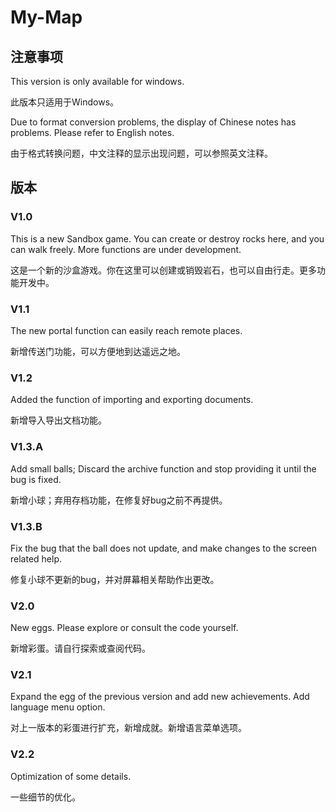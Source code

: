 # My-Map
## 注意事项
This version is only available for windows.

此版本只适用于Windows。

Due to format conversion problems, the display of Chinese notes has problems. Please refer to English notes.

由于格式转换问题，中文注释的显示出现问题，可以参照英文注释。

## 版本

### V1.0
This is a new Sandbox game. You can create or destroy rocks here, and you can walk freely. More functions are under development.

这是一个新的沙盒游戏。你在这里可以创建或销毁岩石，也可以自由行走。更多功能开发中。

### V1.1
The new portal function can easily reach remote places.

新增传送门功能，可以方便地到达遥远之地。

### V1.2
Added the function of importing and exporting documents.

新增导入导出文档功能。

### V1.3.A

Add small balls; Discard the archive function and stop providing it until the bug is fixed.

新增小球；弃用存档功能，在修复好bug之前不再提供。

### V1.3.B

Fix the bug that the ball does not update, and make changes to the screen related help.

修复小球不更新的bug，并对屏幕相关帮助作出更改。

### V2.0

New eggs. Please explore or consult the code yourself.

新增彩蛋。请自行探索或查阅代码。

### V2.1

Expand the egg of the previous version and add new achievements. Add language menu option.

对上一版本的彩蛋进行扩充，新增成就。新增语言菜单选项。

### V2.2

Optimization of some details.

一些细节的优化。